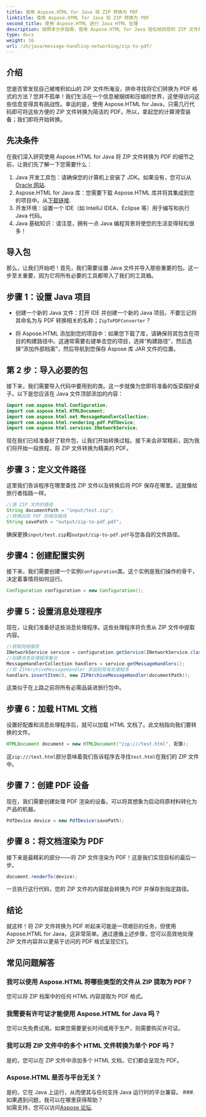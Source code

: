 ```yaml
---
title: 使用 Aspose.HTML for Java 将 ZIP 转换为 PDF
linktitle: 使用 Aspose.HTML for Java 将 ZIP 转换为 PDF
second_title: 使用 Aspose.HTML 进行 Java HTML 处理
description: 按照本分步指南，使用 Aspose.HTML for Java 轻松地将您的 ZIP 文件转换为 PDF。
type: docs
weight: 16
url: /zh/java/message-handling-networking/zip-to-pdf/
---
```

## 介绍
您是否曾发现自己被堆积如山的 ZIP 文件所淹没，拼命寻找将它们转换为 PDF 格式的方法？您并不孤单！我们生活在一个信息被捆绑和压缩的世界，这使得访问这些信息变得具有挑战性。幸运的是，使用 Aspose.HTML for Java，只需几行代码即可将这些方便的 ZIP 文件转换为简洁的 PDF。所以，拿起您的计算滑雪装备；我们即将开始转换。
## 先决条件
在我们深入研究使用 Aspose.HTML for Java 将 ZIP 文件转换为 PDF 的细节之前，让我们先了解一下您需要什么：
1.  Java 开发工具包：请确保您的计算机上安装了 JDK。如果没有，您可以从[Oracle 网站](https://www.oracle.com/java/technologies/javase-jdk11-downloads.html).
2. Aspose.HTML for Java 库：您需要下载 Aspose.HTML 库并将其集成到您的项目中。从[下载链接](https://releases.aspose.com/html/java/).
3. 开发环境：设置一个 IDE（如 IntelliJ IDEA、Eclipse 等）用于编写和执行 Java 代码。
4. Java 基础知识：请注意，拥有一点 Java 编程背景将使您的生活变得轻松很多！
## 导入包
那么，让我们开始吧！首先，我们需要设置 Java 文件并导入那些重要的包。这一步至关重要，因为它将所有必要的工具都带入了我们的工具箱。 
## 步骤 1：设置 Java 项目
- 创建一个新的 Java 文件：打开 IDE 并创建一个新的 Java 项目。不要忘记将其命名为与 PDF 转换相关的名称；`ZipToPDFConverter`？
  
- 将 Aspose.HTML 添加到您的项目中：如果您下载了库，请确保将其包含在项目的构建路径中。这通常需要右键单击您的项目，选择“构建路径”，然后选择“添加外部档案”，然后导航到您保存 Aspose 库 JAR 文件的位置。
## 第 2 步：导入必要的包
接下来，我们需要导入代码中要用到的类。这一步就像为您即将准备的饭菜摆好桌子。以下是您应该在 Java 文件顶部添加的内容：
```java
import com.aspose.html.Configuration;
import com.aspose.html.HTMLDocument;
import com.aspose.html.net.MessageHandlerCollection;
import com.aspose.html.rendering.pdf.PdfDevice;
import com.aspose.html.services.INetworkService;
```
现在我们已经准备好了软件包，让我们开始转换过程。接下来会非常精彩，因为我们将开始一段旅程，将 ZIP 文件转换为精美的 PDF。 
## 步骤 3：定义文件路径
这里我们告诉程序在哪里查找 ZIP 文件以及转换后将 PDF 保存在哪里。这就像给旅行者指路一样。
```java
//源 ZIP 文件的路径
String documentPath = "input/test.zip";
//转换后的 PDF 的保存路径
String savePath = "output/zip-to-pdf.pdf";
```
确保更换`input/test.zip`和`output/zip-to-pdf.pdf`与您各自的文件路径。
## 步骤4：创建配置实例
接下来，我们需要创建一个实例`Configuration`类。这个实例是我们操作的骨干，决定着事情将如何运行。
```java
Configuration configuration = new Configuration();
```
## 步骤 5：设置消息处理程序
现在，让我们准备好这些消息处理程序。这些处理程序将负责从 ZIP 文件中提取内容。 
```java
//获取网络服务
INetworkService service = configuration.getService(INetworkService.class);
//创建消息处理程序集合
MessageHandlerCollection handlers = service.getMessageHandlers();
//将 ZIPArchiveMessageHandler 添加到现有处理程序
handlers.insertItem(0, new ZIPArchiveMessageHandler(documentPath));
```
这类似于在上路之前将所有必需品装进旅行包中。
## 步骤 6：加载 HTML 文档
设置好配置和消息处理程序后，就可以加载 HTML 文档了。此文档指向我们要转换的文件。
```java
HTMLDocument document = new HTMLDocument("zip:///test.html", 配置);
```
这`zip:///test.html`部分意味着我们告诉程序去寻找`test.html`在我们的 ZIP 文件中。
## 步骤 7：创建 PDF 设备
现在，我们需要创建处理 PDF 渲染的设备。可以将其想象为启动将原材料转化为产品的机器。
```java
PdfDevice device = new PdfDevice(savePath);
```
## 步骤 8：将文档渲染为 PDF
接下来是最精彩的部分——将 ZIP 文件渲染为 PDF！这是我们实现目标的最后一步。
```java
document.renderTo(device);
```
一旦执行这行代码，您的 ZIP 文件的内容就会转换为 PDF 并保存到指定路径。
## 结论
就这样！将 ZIP 文件转换为 PDF 听起来可能是一项艰巨的任务，但使用 Aspose.HTML for Java，这非常简单。通过遵循上述步骤，您可以高效地处理 ZIP 文件内容并以更易于访问的 PDF 格式呈现它们。
## 常见问题解答
### 我可以使用 Aspose.HTML 将哪些类型的文件从 ZIP 提取为 PDF？  
您可以将 ZIP 档案中的任何 HTML 内容提取为 PDF 格式。
### 我需要有许可证才能使用 Aspose.HTML for Java 吗？  
您可以先免费试用。如果您需要更长时间或用于生产，则需要购买许可证。
### 我可以将 ZIP 文件中的多个 HTML 文件转换为单个 PDF 吗？  
是的，您可以在 ZIP 文件中添加多个 HTML 文档，它们都会呈现为 PDF。
### Aspose.HTML 是否与平台无关？  
是的，它在 Java 上运行，从而使其与任何支持 Java 运行时的平台兼容。
###. 如果遇到问题，我可以在哪里获得帮助？  
如需支持，您可以访问[Aspose 论坛](https://forum.aspose.com/c/html/29).